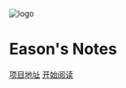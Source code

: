 ![logo](https://cdn.jsdelivr.net/gh/easonwy/notes@main/docs/images/logo.png)

# Eason's Notes

[项目地址](https://github.com/easonwy/notes)
[开始阅读](README.md)